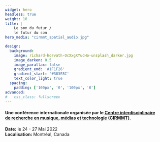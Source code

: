 ```yaml
---
widget: hero
headless: true
weight: 10
title: |
    Le son du futur /  
    le futur du son
hero_media: "cirmmt_spatial_audio.jpg"

design:
  background:
    image: richard-horvath-OcXxgXYucHo-unsplash_darker.jpg
    image_darken: 0.5
    image_parallax: false
    gradient_end: '#1F1F26'
    gradient_start: '#303E8C'
    text_color_light: true
  spacing: 
    padding: ['100px', '0', '100px', '0']
advanced:
#   css_class: fullscreen
---
```


#### Une conférence internationale organisée par le **[Centre interdisciplinaire de recherche en musique, médias et technologie (CIRMMT)](https://cirmmt.org)**.

**Date:** le 24 - 27 Mai 2022  
**Localisation:** Montréal, Canada

&nbsp;